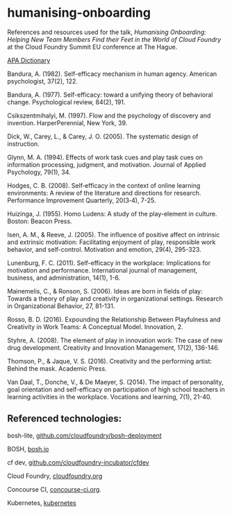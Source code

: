# humanising-onboarding

References and resources used for the talk, *Humanising Onboarding: Helping New Team Members Find their Feet in the World of Cloud Foundry* at the Cloud Foundry Summit EU conference at The Hague.

[APA Dictionary](http://dictionary.apa.org)

Bandura, A. (1982). Self-efficacy mechanism in human agency. American psychologist, 37(2), 122.

Bandura, A. (1977). Self-efficacy: toward a unifying theory of behavioral change. Psychological review, 84(2), 191.

Csikszentmihalyi, M. (1997). Flow and the psychology of discovery and invention. HarperPerennial, New York, 39.

Dick, W., Carey, L., & Carey, J. O. (2005). The systematic design of instruction.

Glynn, M. A. (1994). Effects of work task cues and play task cues on information processing, judgment, and motivation. Journal of Applied Psychology, 79(1), 34.

Hodges, C. B. (2008). Self‐efficacy in the context of online learning environments: A review of the literature and directions for research. Performance Improvement Quarterly, 20(3‐4), 7-25.

Huizinga, J. (1955). Homo Ludens: A study of the play-element in culture. Boston: Beacon Press.

Isen, A. M., & Reeve, J. (2005). The influence of positive affect on intrinsic and extrinsic motivation: Facilitating enjoyment of play, responsible work behavior, and self-control. Motivation and emotion, 29(4), 295-323.

Lunenburg, F. C. (2011). Self-efficacy in the workplace: Implications for motivation and performance. International journal of management, business, and administration, 14(1), 1-6.

Mainemelis, C., & Ronson, S. (2006). Ideas are born in fields of play: Towards a theory of play and creativity in organizational settings. Research in Organizational Behavior, 27, 81-131.

Rosso, B. D. (2016). Expounding the Relationship Between Playfulness and Creativity in Work Teams: A Conceptual Model. Innovation, 2.

Styhre, A. (2008). The element of play in innovation work: The case of new drug development. Creativity and Innovation Management, 17(2), 136-146.

Thomson, P., & Jaque, V. S. (2016). Creativity and the performing artist: Behind the mask. Academic Press.

Van Daal, T., Donche, V., & De Maeyer, S. (2014). The impact of personality, goal orientation and self-efficacy on participation of high school teachers in learning activities in the workplace. Vocations and learning, 7(1), 21-40.

## Referenced technologies:

bosh-lite, [github.com/cloudfoundry/bosh-deployment](https://github.com/cloudfoundry/bosh-deployment)

BOSH, [bosh.io](https://bosh.io)

cf dev, [github.com/cloudfoundry-incubator/cfdev](https://github.com/cloudfoundry-incubator/cfdev)

Cloud Foundry, [cloudfoundry.org](https://www.cloudfoundry.org)

Concourse CI, [concourse-ci.org](https://concourse-ci.org/).

Kubernetes, [kubernetes](https://kubernetes.io)




